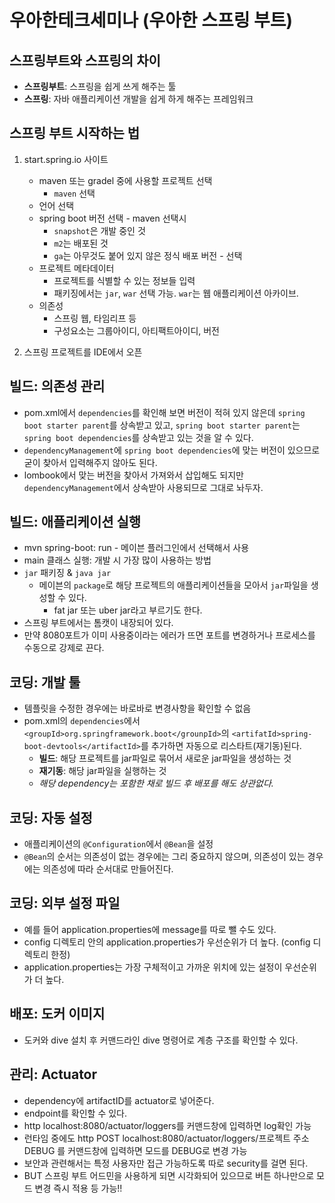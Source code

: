 # 우아한테크세미나 (우아한 스프링 부트)

## 스프링부트와 스프링의 차이

- **스프링부트**: 스프링을 쉽게 쓰게 해주는 툴
- **스프링**: 자바 애플리케이션 개발을 쉽게 하게 해주는 프레임워크

## 스프링 부트 시작하는 법

1. start.spring.io 사이트

   - maven 또는 gradel 중에 사용할 프로젝트 선택
     -  `maven` 선택
   - 언어 선택
   - spring boot 버전 선택 - maven 선택시
     - `snapshot`은 개발 중인 것
     - `m2`는 배포된 것
     - `ga`는 아무것도 붙어 있지 않은 정식 배포 버전 - 선택
   - 프로젝트 메타데이터
     - 프로젝트를 식별할 수 있는 정보들 입력
     - 패키징에서는 `jar`, `war` 선택 가능. `war`는 웹 애플리케이션 아카이브.
   - 의존성
     - 스프링 웹, 타임리프 등
     - 구성요소는 그룹아이디, 아티팩트아이디, 버전

2. 스프링 프로젝트를 IDE에서 오픈

## 빌드: 의존성 관리

   - pom.xml에서 `dependencies`를 확인해 보면 버전이 적혀 있지 않은데 `spring boot starter parent`를 상속받고 있고, `spring boot starter parent`는 `spring boot dependencies`를 상속받고 있는 것을 알 수 있다.
   - `dependencyManagement`에 `spring boot dependencies`에 맞는 버전이 있으므로 굳이 찾아서 입력해주지 않아도 된다.
   - lombook에서 맞는 버전을 찾아서 가져와서 삽입해도 되지만 `dependencyManagement`에서 상속받아 사용되므로 그대로 놔두자.

## 빌드: 애플리케이션 실행

- mvn spring-boot: run - 메이븐 플러그인에서 선택해서 사용
- main 클래스 실행: 개발 시 가장 많이 사용하는 방법
- `jar` 패키징 & `java jar`
  - 메이븐의 `package`로 해당 프로젝트의 애플리케이션들을 모아서 `jar`파일을 생성할 수 있다.
    - fat jar 또는 uber jar라고 부르기도 한다.
- 스프링 부트에서는 톰캣이 내장되어 있다.
- 만약 8080포트가 이미 사용중이라는 에러가 뜨면 포트를 변경하거나 프로세스를 수동으로 강제로 끈다.

## 코딩: 개발 툴

- 템플릿을 수정한 경우에는 바로바로 변경사항을 확인할 수 없음
- pom.xml의 `dependencies`에서 `<groupId>org.springframework.boot</grounpId>`의 `<artifatId>spring-boot-devtools</artifactId>`를 추가하면 자동으로 리스타트(재기동)된다.
  - **빌드**: 해당 프로젝트를 jar파일로 묶어서 새로운 jar파일을 생성하는 것
  - **재기동**: 해당 jar파일을 실행하는 것
  - _해당 dependency는 포함한 채로 빌드 후 배포를 해도 상관없다._

## 코딩: 자동 설정

- 애플리케이션의 `@Configuration`에서 `@Bean`을 설정
- `@Bean`의 순서는 의존성이 없는 경우에는 그리 중요하지 않으며, 의존성이 있는 경우에는 의존성에 따라 순서대로 만들어진다.

## 코딩: 외부 설정 파일

- 예를 들어 application.properties에 message를 따로 뺄 수도 있다.
- config 디렉토리 안의 application.properties가 우선순위가 더 높다. (config 디렉토리 한정)
- application.properties는 가장 구체적이고 가까운 위치에 있는 설정이 우선순위가 더 높다.

## 배포: 도커 이미지

- 도커와 dive 설치 후 커맨드라인 dive 명령어로 계층 구조를 확인할 수 있다.

## 관리: Actuator

- dependency에 artifactID를 actuator로 넣어준다.
- endpoint를 확인할 수 있다.
- http localhost:8080/actuator/loggers를 커맨드창에 입력하면 log확인 가능
- 런타임 중에도 http POST localhost:8080/actuator/loggers/프로젝트 주소 DEBUG 를 커맨드창에 입력하면 모드를 DEBUG로 변경 가능
- 보안과 관련해서는 특정 사용자만 접근 가능하도록 따로 security를 걸면 된다.
- BUT 스프링 부트 어드민을 사용하게 되면 시각화되어 있으므로 버튼 하나만으로 모드 변경 즉시 적용 등 가능!!